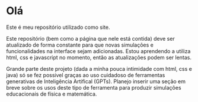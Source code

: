 # Olá
Este é meu repositório utilizado como site.

Este repositório (bem como a página que nele está contida) deve ser atualizado de forma constante para que novas simulações e funcionalidades na interface sejam adicionadas. Estou aprendendo a utiliza html, css e javascript no momento, então as atualizações podem ser lentas.

Grande parte deste projeto (dada a minha pouca intimidade com html, css e java) só se fez possivel graças ao uso cuidadoso de ferramentas generativas de Inteligência Artifical (GPTs). Planejo inserir uma seção em breve sobre os usos deste tipo de ferramenta para produzir simulações educacionais de física e matemática.
